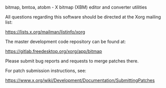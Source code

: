 bitmap, bmtoa, atobm - X bitmap (XBM) editor and converter utilities

All questions regarding this software should be directed at the
Xorg mailing list:

  https://lists.x.org/mailman/listinfo/xorg

The master development code repository can be found at:

  https://gitlab.freedesktop.org/xorg/app/bitmap

Please submit bug reports and requests to merge patches there.

For patch submission instructions, see:

  https://www.x.org/wiki/Development/Documentation/SubmittingPatches

